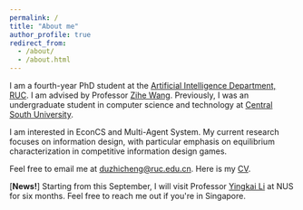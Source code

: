 ```yaml
---
permalink: /
title: "About me"
author_profile: true
redirect_from: 
  - /about/
  - /about.html
---
```


I am a fourth-year PhD student at the [Artificial Intelligence Department, RUC](http://ai.ruc.edu.cn/).
I am advised by Professor [Zihe Wang](https://gsai.ruc.edu.cn/wangzihe).
Previously, I was an undergraduate student in computer science and technology at [Central South University](https://cse.csu.edu.cn/).

I am interested in EconCS and Multi-Agent System. 
My current research focuses on information design, with particular emphasis on equilibrium characterization in competitive information design games.


Feel free to email me at duzhicheng@ruc.edu.cn.
Here is my [CV](https://duabc.github.io/zhichengdu/files/CV.pdf).

[**News!**] Starting from this September, I will visit Professor [Yingkai Li](https://yingkai-li.github.io/) at NUS for six months. 
Feel free to reach me out if you're in Singapore.
